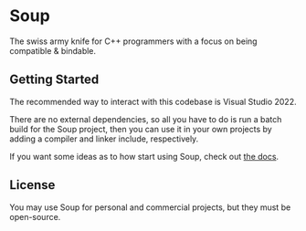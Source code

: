 # Soup

The swiss army knife for C++ programmers with a focus on being compatible & bindable.

## Getting Started

The recommended way to interact with this codebase is Visual Studio 2022.

There are no external dependencies, so all you have to do is run a batch build for the Soup project, then you can use it in your own projects by adding a compiler and linker include, respectively.

If you want some ideas as to how start using Soup, check out [the docs](https://docs.soup.do/).

## License

You may use Soup for personal and commercial projects, but they must be open-source.
